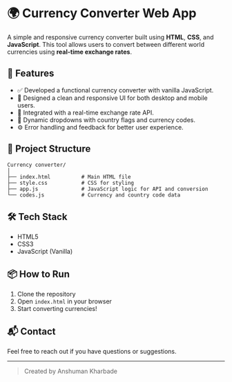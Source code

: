 # 🌍 Currency Converter Web App

A simple and responsive currency converter built using **HTML**, **CSS**, and **JavaScript**. This tool allows users to convert between different world currencies using **real-time exchange rates**.

## 🚀 Features

- ✅ Developed a functional currency converter with vanilla JavaScript.
- 🎨 Designed a clean and responsive UI for both desktop and mobile users.
- 🔄 Integrated with a real-time exchange rate API.
- 💱 Dynamic dropdowns with country flags and currency codes.
- ⚙️ Error handling and feedback for better user experience.

## 📁 Project Structure

```
Currency converter/
│
├── index.html          # Main HTML file
├── style.css           # CSS for styling
├── app.js              # JavaScript logic for API and conversion
└── codes.js            # Currency and country code data
```

## 🛠️ Tech Stack

- HTML5
- CSS3
- JavaScript (Vanilla)

## 📦 How to Run

1. Clone the repository
2. Open `index.html` in your browser
3. Start converting currencies!

## 📬 Contact

Feel free to reach out if you have questions or suggestions.

---

> Created by Anshuman Kharbade 

